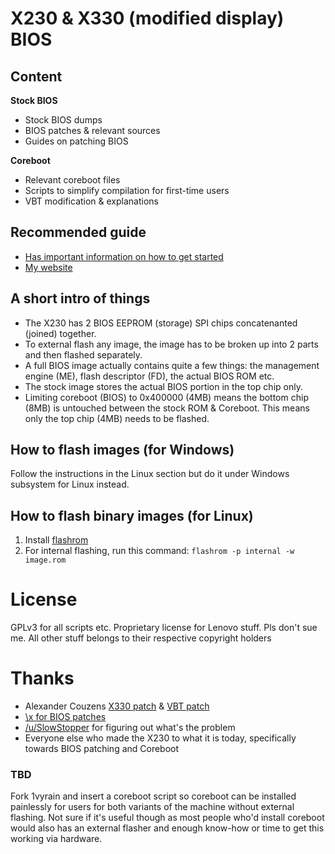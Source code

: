 # X230 & X330 (modified display) BIOS
## Content

**Stock BIOS**
* Stock BIOS dumps
* BIOS patches & relevant sources
* Guides on patching BIOS

**Coreboot**
* Relevant coreboot files
* Scripts to simplify compilation for first-time users
* VBT modification & explanations

## Recommended guide
* [Has important information on how to get started](https://www.chucknemeth.com/laptop/lenovo-x230/flash-lenovo-x230-coreboot#prepare-coreboot)
* [My website]()

## A short intro of things
* The X230 has 2 BIOS EEPROM (storage) SPI chips concatenanted (joined) together.
* To external flash any image, the image has to be broken up into 2 parts and then flashed separately. 
* A full BIOS image actually contains quite a few things: the management engine (ME), flash descriptor (FD), the actual BIOS ROM etc.
* The stock image stores the actual BIOS portion in the top chip only. 
* Limiting coreboot (BIOS) to 0x400000 (4MB) means the bottom chip (8MB) is untouched between the stock ROM & Coreboot. This means only the top chip (4MB) needs to be flashed.


## How to flash images (for Windows)
Follow the instructions in the Linux section but do it under Windows subsystem for Linux instead.

## How to flash binary images (for Linux)
1. Install [flashrom](https://www.flashrom.org/Flashrom)
1. For internal flashing, run this command: `flashrom -p internal -w image.rom`

# License
GPLv3 for all scripts etc. Proprietary license for Lenovo stuff. Pls don't sue me. All other stuff belongs to their respective copyright holders

# Thanks
* Alexander Couzens [X330 patch](https://review.coreboot.org/c/coreboot/+/28950) & [VBT patch](https://code.fe80.eu/lynxis/vbtparse)
* [\x for BIOS patches](http://paranoid.anal-slavery.com/biosmods.html)
* [/u/SlowStopper](https://www.reddit.com/r/thinkpad/comments/k6jaie/a_year_in_the_making_hear_my_x330_story/) for figuring out what's the problem
* Everyone else who made the X230 to what it is today, specifically towards BIOS patching and Coreboot

### TBD
Fork 1vyrain and insert a coreboot script so coreboot can be installed painlessly for users for both variants of the machine without external flashing. Not sure if it's useful though as most people who'd install coreboot would also has an external flasher and enough know-how or time to get this working via hardware.
